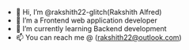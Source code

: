 - 👋 Hi, I’m @rakshith22-glitch(Rakshith Alfred)
- 👀 I’m a Frontend web application developer
- 🌱 I’m currently learning Backend development 
- 📫 You can reach me @ (rakshith22@outlook.com)

<!---
rakshith22-glitch/rakshith22-glitch is a ✨ special ✨ repository because its `README.md` (this file) appears on your GitHub profile.
You can click the Preview link to take a look at your changes.
--->
